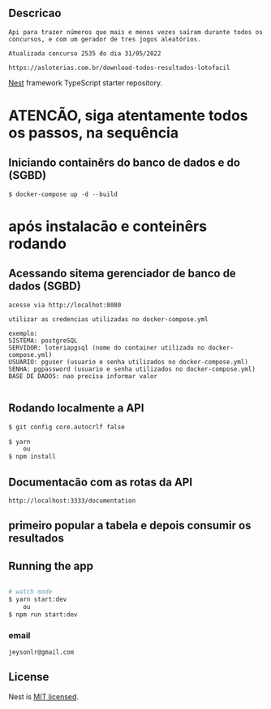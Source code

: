 ## Descricao
```
Api para trazer números que mais e menos vezes saíram durante todos os concursos, e com um gerador de tres jogos aleatórios.

Atualizada concurso 2535 do dia 31/05/2022

https://asloterias.com.br/download-todos-resultados-lotofacil
```

[Nest](https://github.com/nestjs/nest) framework TypeScript starter repository.

# ATENCÃO, siga atentamente todos os passos, na sequência

## Iniciando containêrs do banco de dados e do (SGBD)
```
$ docker-compose up -d --build

```
# após instalacão e conteinêrs rodando
## Acessando sitema gerenciador de banco de dados (SGBD)
```
acesse via http://localhot:8080

utilizar as credencias utilizadas no docker-compose.yml

exemplo:
SISTEMA: postgreSQL
SERVIDOR: loteriapgsql (nome do container utilizado no docker-compose.yml)
USUARIO: pguser (usuario e senha utilizados no docker-compose.yml)
SENHA: pgpassword (usuario e senha utilizados no docker-compose.yml)
BASE DE DADOS: nao precisa informar valor


```

## Rodando localmente a API

```bash
$ git config core.autocrlf false

$ yarn
    ou
$ npm install
```

## Documentacão com as rotas da API
```
http://localhost:3333/documentation
```

## primeiro popular a tabela e depois consumir os resultados

## Running the app

```bash

# watch mode
$ yarn start:dev
    ou
$ npm run start:dev

```

### email
``
jeysonlr@gmail.com
``

## License

Nest is [MIT licensed](LICENSE).
